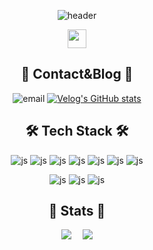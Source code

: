 <div align="center">

![header](https://capsule-render.vercel.app/api?type=venom&color=timeGradient&height=300&section=header&text=nahowo&fontSize=90&stroke=809CC9)

<img align="center" width="30" src="https://user-images.githubusercontent.com/75469131/213887734-1f8f0fb6-4395-4aa6-b828-3b44b96d8f0f.gif" />

## 📱 Contact&Blog 📝
![email](https://img.shields.io/badge/Mail-03C75A?style=for-the-badge&logo=Naver&logoColor=white&link=mailto:nahowo@naver.com)
[![Velog's GitHub stats](https://img.shields.io/badge/Velog-20C997?style=for-the-badge&logo=Velog&logoColor=white)](https://velog.io/@nahowo) 
  
## 🛠️ Tech Stack 🛠️
![js](https://img.shields.io/badge/Python-3776AB?style=for-the-badge&logo=python&logoColor=white)
![js](https://img.shields.io/badge/C-00599C?style=for-the-badge&logo=c&logoColor=white)
![js](https://img.shields.io/badge/Java-ED8B00?style=for-the-badge&logo=openjdk&logoColor=white)
![js](https://img.shields.io/badge/HTML-239120?style=for-the-badge&logo=html5&logoColor=white)
![js](https://img.shields.io/badge/CSS-239120?&style=for-the-badge&logo=css3&logoColor=white)
![js](https://img.shields.io/badge/R-276DC3?style=for-the-badge&logo=r&logoColor=white)
![js](https://img.shields.io/badge/JavaScript-F7DF1E?style=for-the-badge&logo=JavaScript&logoColor=white)

![js](https://img.shields.io/badge/Django-092E20?style=for-the-badge&logo=django&logoColor=white)
![js](https://img.shields.io/badge/Spring-6DB33F?style=for-the-badge&logo=spring&logoColor=white)
![js](https://img.shields.io/badge/MySQL-00000F?style=for-the-badge&logo=mysql&logoColor=white)

## 🚀 Stats 🚀
<div align="center">
  <a href=""><img src="http://mazassumnida.wtf/api/v2/generate_badge?boj=nahowo&theme=dark"/></a>　
  <a href=""><img src="https://streak-stats.demolab.com?user=nahowo&theme=tokyonight&date_format=%5BY.%5Dn.j"/></a>
</div>

</div>
